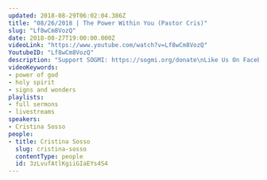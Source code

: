 ```yaml
---
updated: 2018-08-29T06:02:04.386Z
title: "08/26/2018 | The Power Within You (Pastor Cris)"
slug: "Lf8wCm8VozQ"
date: 2018-08-27T19:00:00.000Z
videoLink: "https://www.youtube.com/watch?v=Lf8wCm8VozQ"
YoutubeID: "Lf8wCm8VozQ"
description: "Support SOGMI: https://sogmi.org/donate\nLike Us On Facebook: https://facebook.com/sonsofgodministries\n\nSons of God Ministries International is dedicated to discipling God's people and empowering the Body of Christ to take their post in the Kingdom. \"For as many as are led by the Spirit of God these are the sons of God\" (Romans 8:14)"
videoKeywords:
- power of god
- holy spirit
- signs and wonders
playlists:
- full sermons
- livestreams
speakers:
- Cristina Sosso
people:
- title: Cristina Sosso
  slug: cristina-sosso
  contentType: people
  id: 3zLvufAtlKgiiGIaEYs4S4
---
```

